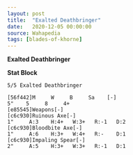 ```yaml
---
layout: post
title:  "Exalted Deathbringer"
date:   2020-12-05 00:00:00
source: Wahapedia
tags: [blades-of-khorne]
---
```


**Exalted Deathbringer**

**Stat Block**
```
5/5 Exalted Deathbringer
```

```
[56f442]M     W     B     Sa    [-]
5"    5     8     4+    
[e85545]Weapons[-]
[c6c930]Ruinous Axe[-]
1"     A:3    H:4+   W:3+   R:-1   D:2   
[c6c930]Bloodbite Axe[-]
1"     A:6    H:3+   W:4+   R:-    D:1   
[c6c930]Impaling Spear[-]
2"     A:5    H:3+   W:3+   R:-1   D:1   
```
    